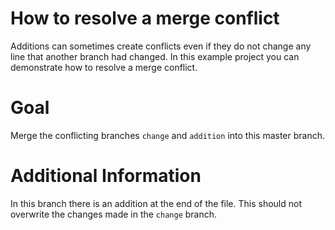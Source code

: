 # How to resolve a merge conflict
Additions can sometimes create conflicts even if they do not change any line that another branch had changed.
In this example project you can demonstrate how to resolve a merge conflict.

# Goal
Merge the conflicting branches `change` and `addition` into this master branch.

# Additional Information
In this branch there is an addition at the end of the file.
This should not overwrite the changes made in the `change` branch.
